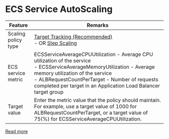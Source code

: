 # ECS Service AutoScaling

| Feature             | Remarks                                                                                                                                                                                                                                                                             |
|---------------------|-------------------------------------------------------------------------------------------------------------------------------------------------------------------------------------------------------------------------------------------------------------------------------------|
| Scaling policy type | [Target Tracking (Recommended)](../../../3_ComputeServices/AmazonEC2/AutoScalingGroup/ScalingPolicies.md)<br/>- OR [Step Scaling](../../../3_ComputeServices/AmazonEC2/AutoScalingGroup/ScalingPolicies.md)                                                                         |
| ECS service metric  | ECSServiceAverageCPUUtilization - Average CPU utilization of the service<br/>- ECSServiceAverageMemoryUtilization - Average memory utilization of the service<br/>- ALBRequestCountPerTarget - Number of requests completed per target in an Application Load Balancer target group |
| Target value        | Enter the metric value that the policy should maintain. For example, use a target value of 1000 for ALBRequestCountPerTarget, or a target value of 75(%) for ECSServiceAverageCPUUtilization.                                                                                       |

[Read more](https://docs.aws.amazon.com/AmazonECS/latest/developerguide/service-configure-auto-scaling.html)